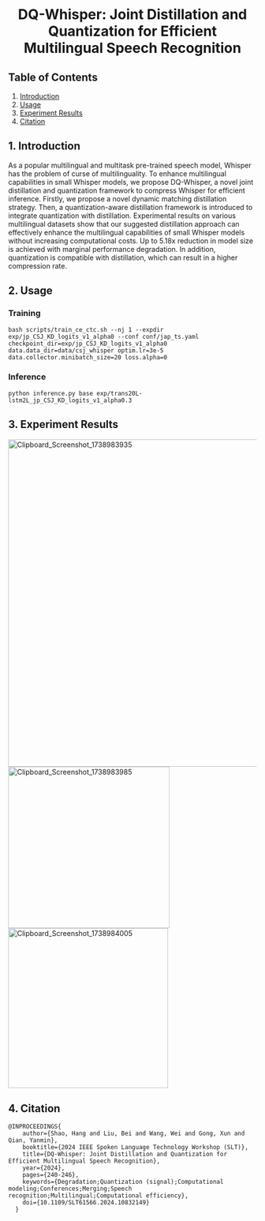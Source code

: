  
<div align="center">
  <h1>DQ-Whisper: Joint Distillation and Quantization for Efficient Multilingual Speech Recognition</h1>
</div>

## Table of Contents

1. [Introduction](#1-introduction)
2. [Usage](#2-usage)
3. [Experiment Results](#3-experiment-results)
4. [Citation](#4-citation)


## 1. Introduction
As a popular multilingual and multitask pre-trained speech model, Whisper has the problem of curse of multilinguality. To enhance multilingual capabilities in small Whisper models, we propose DQ-Whisper, a novel joint distillation and quantization framework to compress Whisper for efficient inference. Firstly, we propose a novel dynamic matching distillation strategy. Then, a quantization-aware distillation framework is introduced to integrate quantization with distillation. Experimental results on various multilingual datasets show that our suggested distillation approach can effectively enhance the multilingual capabilities of small Whisper models without increasing computational costs. Up to 5.18x reduction in model size is achieved with marginal performance degradation. In addition, quantization is compatible with distillation, which can result in a higher compression rate.

## 2. Usage

### Training

```
bash scripts/train_ce_ctc.sh --nj 1 --expdir exp/jp_CSJ_KD_logits_v1_alpha0 --conf conf/jap_ts.yaml checkpoint_dir=exp/jp_CSJ_KD_logits_v1_alpha0 data.data_dir=data/csj_whisper optim.lr=3e-5 data.collector.minibatch_size=20 loss.alpha=0
```

### Inference
```
python inference.py base exp/trans20L-lstm2L_jp_CSJ_KD_logits_v1_alpha0.3
```
## 3. Experiment Results
<img width="663" alt="Clipboard_Screenshot_1738983935" src="https://github.com/user-attachments/assets/b501844f-ffeb-4c16-a6d1-c64cd40557a8" />
<br>
<img width="327" alt="Clipboard_Screenshot_1738983985" src="https://github.com/user-attachments/assets/86644eab-fc7c-4bad-b561-f8a93b52bd3b" />
<img width="324" alt="Clipboard_Screenshot_1738984005" src="https://github.com/user-attachments/assets/cbce2ddb-68f3-41a6-9825-d09960bfb704" />


## 4. Citation
```
@INPROCEEDINGS{
    author={Shao, Hang and Liu, Bei and Wang, Wei and Gong, Xun and Qian, Yanmin},
    booktitle={2024 IEEE Spoken Language Technology Workshop (SLT)}, 
    title={DQ-Whisper: Joint Distillation and Quantization for Efficient Multilingual Speech Recognition}, 
    year={2024},
    pages={240-246},
    keywords={Degradation;Quantization (signal);Computational modeling;Conferences;Merging;Speech recognition;Multilingual;Computational efficiency},
    doi={10.1109/SLT61566.2024.10832149}
  }
```
